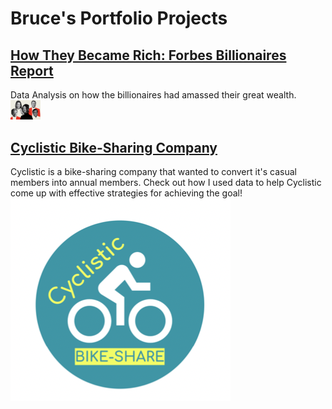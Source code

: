 # Bruce's Portfolio Projects

## [How They Became Rich: Forbes Billionaires Report](forbes_billionaires_report.html)
Data Analysis on how the billionaires had amassed their great wealth. 
<img src="/images/billionaires.png" width="48">

## [Cyclistic Bike-Sharing Company](cyclistic_report.html)
Cyclistic is a bike-sharing company that wanted to convert it's casual members into annual members. Check out how I used data to help Cyclistic come up with effective strategies for achieving the goal!
![](/images/cyclistic_logo.png)
